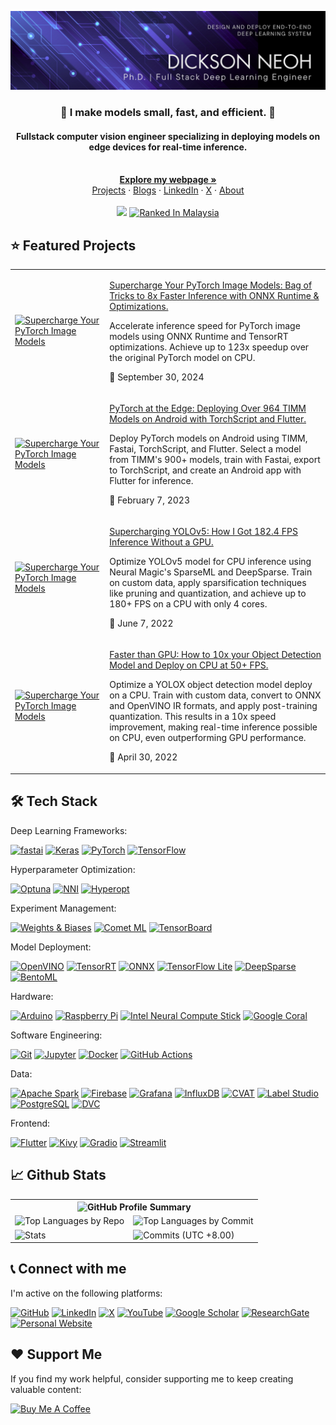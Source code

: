 ![banner](assets/banner.png)


<div align="center">
<p>
<h3>🚀 I make models small, fast, and efficient. 💨</h3>
<h4>Fullstack computer vision engineer specializing in deploying models on edge devices for real-time inference.</h4>
</p>
    <br />
    <a href="https://dicksonneoh.com" target="_blank" rel="noopener noreferrer"><strong>Explore my webpage »</strong></a>
    <br />
    <a href="https://dicksonneoh.com/portfolio/" target="_blank" rel="noopener noreferrer">Projects</a>
    ·
    <a href="https://dicksonneoh.com/blog" target="_blank" rel="noopener noreferrer">Blogs</a>
    ·
    <a href="https://linkedin.com/in/dickson-neoh/" target="_blank" rel="noopener noreferrer">LinkedIn</a>
    ·
    <a href="https://x.com/dicksonneoh7" target="_blank" rel="noopener noreferrer">X</a>
    ·
    <a href="https://dicksonneoh.com/#about" target="_blank" rel="noopener noreferrer">About</a>
    <br>
    <br>
    <a href="https://github.com/dnth"><img src="https://api.visitorbadge.io/api/visitors?path=https%3A%2F%2Fgithub.com%2Fdnth&labelColor=%23697689&countColor=%23d9e3f0" /></a>
    <a href="https://aktive.kerolloz.dev/malaysia/dnth?label=&color=blue&style=for-the-badge&rnkPrefix=Ranked%20&rnkSuffix=%20In%20Malaysia" target="_blank" rel="noopener noreferrer">
        <img src="https://aktive.kerolloz.dev/malaysia/dnth?label=&color=gray&style=for-the-badge&rnkPrefix=Ranked%20&rnkSuffix=%20In%20Malaysia" alt="Ranked In Malaysia">
    </a>
</div>

## ⭐ Featured Projects

<table>
  <tr>
    <td width="30%">
      <a href="https://dicksonneoh.com/portfolio/supercharge_your_pytorch_image_models/" target="_blank" rel="noopener noreferrer">
        <img src="https://dicksonneoh.com/images/portfolio/supercharge_your_pytorch_image_models/thumbnail.gif" alt="Supercharge Your PyTorch Image Models" width="100%">
      </a>
    </td>
    <td width="70%">
      <p><a href="https://dicksonneoh.com/portfolio/supercharge_your_pytorch_image_models/" target="_blank" rel="noopener noreferrer">Supercharge Your PyTorch Image Models: Bag of Tricks to 8x Faster Inference with ONNX Runtime & Optimizations.</a></p>
      <p>Accelerate inference speed for PyTorch image models using ONNX Runtime and TensorRT optimizations. Achieve up to 123x speedup over the original PyTorch model on CPU.</p>
      <p>📅 September 30, 2024</p>
    </td>
  </tr>
  <tr>
    <td width="30%">
      <a href="https://dicksonneoh.com/portfolio/supercharge_your_pytorch_image_models/" target="_blank" rel="noopener noreferrer">
        <img src="https://dicksonneoh.com/images/portfolio/pytorch_at_the_edge_timm_torchscript_flutter/thumbnail.gif" alt="Supercharge Your PyTorch Image Models" width="100%">
      </a>
    </td>
    <td width="70%">
      <p><a href="https://dicksonneoh.com/portfolio/pytorch_at_the_edge_timm_torchscript_flutter/" target="_blank" rel="noopener noreferrer">PyTorch at the Edge: Deploying Over 964 TIMM Models on Android with TorchScript and Flutter.</a></p>
      <p>Deploy PyTorch models on Android using TIMM, Fastai, TorchScript, and Flutter. Select a model from TIMM's 900+ models, train with Fastai, export to TorchScript, and create an Android app with Flutter for inference.</p>
      <p>📅 February 7, 2023</p>
    </td>
  </tr>
  <tr>
    <td width="30%">
      <a href="https://dicksonneoh.com/portfolio/supercharging_yolov5_180_fps_cpu/" target="_blank" rel="noopener noreferrer">
        <img src="https://dicksonneoh.com/images/portfolio/supercharging_yolov5/thumbnail.gif" alt="Supercharge Your PyTorch Image Models" width="100%">
      </a>
    </td>
    <td width="70%">
      <p><a href="https://dicksonneoh.com/portfolio/supercharging_yolov5_180_fps_cpu/" target="_blank" rel="noopener noreferrer">Supercharging YOLOv5: How I Got 182.4 FPS Inference Without a GPU.</a></p>
      <p>Optimize YOLOv5 model for CPU inference using Neural Magic's SparseML and DeepSparse. Train on custom data, apply sparsification techniques like pruning and quantization, and achieve up to 180+ FPS on a CPU with only 4 cores.</p>
      <p>📅 June 7, 2022</p>
    </td>
  </tr>
  <tr>
    <td width="30%">
      <a href="https://dicksonneoh.com/portfolio/how_to_10x_your_od_model_and_deploy_50fps_cpu/" target="_blank" rel="noopener noreferrer">
        <img src="https://dicksonneoh.com/images/portfolio/how_to_10x_your_od_model_and_deploy_50fps_cpu/thumbnail.gif" alt="Supercharge Your PyTorch Image Models" width="100%">
      </a>
    </td>
    <td width="70%">
      <p><a href="https://dicksonneoh.com/portfolio/how_to_10x_your_od_model_and_deploy_50fps_cpu/" target="_blank" rel="noopener noreferrer">Faster than GPU: How to 10x your Object Detection Model and Deploy on CPU at 50+ FPS.</a></p>
      <p>Optimize a YOLOX object detection model deploy on a CPU. Train with custom data, convert to ONNX and OpenVINO IR formats, and apply post-training quantization. This results in a 10x speed improvement, making real-time inference possible on CPU, even outperforming GPU performance.</p>
      <p>📅 April 30, 2022</p>
    </td>
  </tr>
</table>

## 🛠️ Tech Stack

Deep Learning Frameworks:

[![fastai](https://img.shields.io/badge/fastai-00A98F?style=for-the-badge&logo=fastai&logoColor=white)](https://github.com/fastai/fastai)
[![Keras](https://img.shields.io/badge/Keras-D00000?style=for-the-badge&logo=Keras&logoColor=white)](https://github.com/keras-team/keras)
[![PyTorch](https://img.shields.io/badge/PyTorch-EE4C2C?style=for-the-badge&logo=PyTorch&logoColor=white)](https://github.com/pytorch/pytorch)
[![TensorFlow](https://img.shields.io/badge/TensorFlow-FF6F00?style=for-the-badge&logo=TensorFlow&logoColor=white)](https://github.com/tensorflow/tensorflow)

Hyperparameter Optimization:

[![Optuna](https://img.shields.io/badge/Optuna-0095D5?style=for-the-badge&logo=optuna&logoColor=white)](https://github.com/optuna/optuna)
[![NNI](https://img.shields.io/badge/NNI-0062AD?style=for-the-badge&logo=microsoft&logoColor=white)](https://github.com/microsoft/nni)
[![Hyperopt](https://img.shields.io/badge/Hyperopt-3776AB?style=for-the-badge&logo=python&logoColor=white)](https://github.com/hyperopt/hyperopt)

Experiment Management:

[![Weights & Biases](https://img.shields.io/badge/Weights_&_Biases-FFBE00?style=for-the-badge&logo=WeightsAndBiases&logoColor=white)](https://github.com/wandb/wandb)
[![Comet ML](https://img.shields.io/badge/Comet_ML-000000?style=for-the-badge&logo=comet&logoColor=white)](https://github.com/comet-ml/comet-ml)
[![TensorBoard](https://img.shields.io/badge/TensorBoard-FF6F00?style=for-the-badge&logo=TensorFlow&logoColor=white)](https://github.com/tensorflow/tensorboard)

Model Deployment:

[![OpenVINO](https://img.shields.io/badge/OpenVINO-0071C5?style=for-the-badge&logo=intel&logoColor=white)](https://github.com/openvinotoolkit/openvino)
[![TensorRT](https://img.shields.io/badge/TensorRT-76B900?style=for-the-badge&logo=nvidia&logoColor=white)](https://github.com/NVIDIA/TensorRT)
[![ONNX](https://img.shields.io/badge/ONNX-005CED?style=for-the-badge&logo=onnx&logoColor=white)](https://github.com/onnx/onnx)
[![TensorFlow Lite](https://img.shields.io/badge/TensorFlow_Lite-FF6F00?style=for-the-badge&logo=TensorFlow&logoColor=white)](https://github.com/tensorflow/tensorflow/tree/master/tensorflow/lite)
[![DeepSparse](https://img.shields.io/badge/DeepSparse-702963?style=for-the-badge&logo=data:image/png;base64,iVBORw0KGgoAAAANSUhEUgAAAA4AAAAOCAYAAAAfSC3RAAAACXBIWXMAAAsTAAALEwEAmpwYAAAAAXNSR0IArs4c6QAAAARnQU1BAACxjwv8YQUAAADFSURBVHgBlZEBEYMwDEVT8IAHOEACSKg4QMU4qASkE0ACEsACSEECEmZpuq3l2O/u+BLa/6BpErTWYA1gEhtBSglS8nfODd57GGPAWgv6iGGz3uMRXMo3Y/xeFIq1nqVaA0cBhpVXC1lBRKozEteBqHgT0JmZqsV3gG/Q8UEwmlhsEgGIMiYwDC+45mDw+QYB9QPvLbYjA0hn+jXwxtyXuSDgEQJPLO7LJmm6SXPLQRzx8LDHcdrjuRwmdm5xP8TrB0+vC4OSfZCxPWXRGoEfkW9CJSQ0XPYAAAAASUVORK5CYII=)](https://github.com/neuralmagic/deepsparse)
[![BentoML](https://img.shields.io/badge/BentoML-000000?style=for-the-badge&logo=bentoml&logoColor=white)](https://github.com/bentoml/BentoML)

Hardware:

[![Arduino](https://img.shields.io/badge/Arduino-00979D?style=for-the-badge&logo=Arduino&logoColor=white)](https://github.com/arduino/Arduino)
[![Raspberry Pi](https://img.shields.io/badge/Raspberry_Pi-C51A4A?style=for-the-badge&logo=Raspberry-Pi)](https://github.com/raspberrypi)
[![Intel Neural Compute Stick](https://img.shields.io/badge/Intel_NCS-0071C5?style=for-the-badge&logo=intel&logoColor=white)](https://github.com/movidius/ncsdk)
[![Google Coral](https://img.shields.io/badge/Google_Coral-4285F4?style=for-the-badge&logo=google&logoColor=white)](https://github.com/google-coral)

Software Engineering:

[![Git](https://img.shields.io/badge/Git-F05032?style=for-the-badge&logo=git&logoColor=white)](https://github.com/git/git)
[![Jupyter](https://img.shields.io/badge/Jupyter-F37626.svg?&style=for-the-badge&logo=Jupyter&logoColor=white)](https://github.com/jupyter/jupyter)
[![Docker](https://img.shields.io/badge/Docker-2CA5E0?style=for-the-badge&logo=docker&logoColor=white)](https://github.com/docker)
[![GitHub Actions](https://img.shields.io/badge/GitHub_Actions-000000?style=for-the-badge&logo=github-actions&logoColor=white)](https://github.com/features/actions)

Data:

[![Apache Spark](https://img.shields.io/badge/Apache_Spark-FFFFFF?style=for-the-badge&logo=apachespark&logoColor=#E35A16)](https://github.com/apache/spark)
[![Firebase](https://img.shields.io/badge/firebase-ffca28?style=for-the-badge&logo=firebase&logoColor=black)](https://github.com/firebase/)
[![Grafana](https://img.shields.io/badge/Grafana-F2F4F9?style=for-the-badge&logo=grafana&logoColor=orange&labelColor=F2F4F9)](https://github.com/grafana/grafana)
[![InfluxDB](https://img.shields.io/badge/InfluxDB-22ADF6?style=for-the-badge&logo=InfluxDB&logoColor=white)](https://github.com/influxdata/influxdb)
[![CVAT](https://img.shields.io/badge/CVAT-0000FF?style=for-the-badge&logo=opencv&logoColor=white)](https://github.com/openvinotoolkit/cvat)
[![Label Studio](https://img.shields.io/badge/Label_Studio-FF4F64?style=for-the-badge&logo=data:image/png;base64,iVBORw0KGgoAAAANSUhEUgAAAA4AAAAOCAYAAAAfSC3RAAAACXBIWXMAAAsTAAALEwEAmpwYAAAAAXNSR0IArs4c6QAAAARnQU1BAACxjwv8YQUAAADFSURBVHgBlZEBEYMwDEVT8IAHOEACSKg4QMU4qASkE0ACEsACSEECEmZpuq3l2O/u+BLa/6BpErTWYA1gEhtBSglS8nfODd57GGPAWgv6iGGz3uMRXMo3Y/xeFIq1nqVaA0cBhpVXC1lBRKozEteBqHgT0JmZqsV3gG/Q8UEwmlhsEgGIMiYwDC+45mDw+QYB9QPvLbYjA0hn+jXwxtyXuSDgEQJPLO7LJmm6SXPLQRzx8LDHcdrjuRwmdm5xP8TrB0+vC4OSfZCxPWXRGoEfkW9CJSQ0XPYAAAAASUVORK5CYII=)](https://github.com/heartexlabs/label-studio)
[![PostgreSQL](https://img.shields.io/badge/PostgreSQL-316192?style=for-the-badge&logo=postgresql&logoColor=white)](https://github.com/postgres/postgres)
[![DVC](https://img.shields.io/badge/DVC-13ADC7?style=for-the-badge&logo=dvc&logoColor=white)](https://github.com/iterative/dvc)

Frontend:

[![Flutter](https://img.shields.io/badge/Flutter-02569B?style=for-the-badge&logo=flutter&logoColor=white)](https://github.com/flutter/flutter)
[![Kivy](https://img.shields.io/badge/Kivy-3776AB?style=for-the-badge&logo=python&logoColor=white)](https://github.com/kivy/kivy)
[![Gradio](https://img.shields.io/badge/Gradio-FFA000?style=for-the-badge&logo=gradio&logoColor=white)](https://github.com/gradio-app/gradio)
[![Streamlit](https://img.shields.io/badge/Streamlit-FF4B4B?style=for-the-badge&logo=Streamlit&logoColor=white)](https://github.com/streamlit/streamlit)



## 📈 Github Stats

<table>
  <tr>
    <th colspan="2">
      <img src="http://github-profile-summary-cards.vercel.app/api/cards/profile-details?username=dnth&theme=aura" alt="GitHub Profile Summary">
    </th>
  </tr>
  <tr>
    <td>
      <img src="http://github-profile-summary-cards.vercel.app/api/cards/repos-per-language?username=dnth&theme=aura" alt="Top Languages by Repo">
    </td>
    <td>
      <img src="http://github-profile-summary-cards.vercel.app/api/cards/most-commit-language?username=dnth&theme=aura" alt="Top Languages by Commit">
    </td>
  </tr>
  <tr>
    <td>
      <img src="http://github-profile-summary-cards.vercel.app/api/cards/stats?username=dnth&theme=aura" alt="Stats">
    </td>
    <td>
      <img src="http://github-profile-summary-cards.vercel.app/api/cards/productive-time?username=dnth&theme=aura&utcOffset=8" alt="Commits (UTC +8.00)">
    </td>
  </tr>
</table>

## 📞 Connect with me
I'm active on the following platforms:

[![GitHub](https://img.shields.io/badge/GitHub-100000?style=for-the-badge&logo=github&logoColor=white)](https://github.com/dnth)
[![LinkedIn](https://img.shields.io/badge/LinkedIn-0077B5?style=for-the-badge&logo=linkedin&logoColor=white)](https://www.linkedin.com/in/dickson-neoh/)
[![X](https://img.shields.io/badge/X-%23000000.svg?style=for-the-badge&logo=X&logoColor=white)](https://twitter.com/dicksonneoh7)
[![YouTube](https://img.shields.io/badge/YouTube-FF0000?style=for-the-badge&logo=youtube&logoColor=white)](https://www.youtube.com/channel/UCJckpaGYra_p9ixmEDvYARA)
[![Google Scholar](https://img.shields.io/badge/Google_Scholar-4285F4?style=for-the-badge&logo=google-scholar&logoColor=white)](https://scholar.google.com/citations?hl=en&user=CBGCEskAAAAJ)
[![ResearchGate](https://img.shields.io/badge/Research_Gate-00CCBB.svg?&style=for-the-badge&logo=ResearchGate&logoColor=white)](https://www.researchgate.net/profile/Dickson-Neoh)
[![Personal Website](https://img.shields.io/badge/website-000000?style=for-the-badge&logo=About.me&logoColor=white)](https://dicksonneoh.com/)

## ❤️ Support Me
If you find my work helpful, consider supporting me to keep creating valuable content:

<a href="https://www.buymeacoffee.com/dicksonneoh" target="_blank"><img src="https://cdn.buymeacoffee.com/buttons/v2/default-blue.png" alt="Buy Me A Coffee" style="height: 60px !important;width: 217px !important;" ></a>
